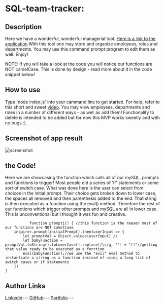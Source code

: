# SQL-team-tracker:

## Description

Here we have a wonderful, wonderful managerial tool. [Here is a link to the application](https://thedomconrad.github.io/employee-sum/)
With this tool one may store and organize employees, roles and departments. You may use this command prompt program to edit them as well. Enjoy! 

NOTE: If you will take a look at the code you will notice our functions are NOT camelCase. This is done by design - read more about it in the code snippet below!

## How to use

Type 'node index.js' into your cammand line to get started. For help, refer to this short and sweet [video](https://youtu.be/rEool94YysA). You may view employees, departments and roles in a number of different ways - as well as add them! Functionality to delete is intended to be added but for now this MVP works sweetly and with no bugs :).

## Screenshot of app result

![screenshot](https://media.discordapp.net/attachments/408481106040717322/1037238644085379113/unknown.png)

## the Code!
Here we are showcasing the function which calls all of our mySQL, prompts and functions to trigger! Most people did a series of 'if' statements or some sort of switch case. What was done here is the user can select from choices in the initial prompt. Their choice gets broken down to lower case, the spaces all removed and then parenthesis added to the end. That string is then executed as a function using the eval() method. Therefore the rest of our functions which trigger other prompts and mySQL are all in lower case. This is unconventional but i thought it was fun and creative. 


```
           function prompt1() { //this function is the reason most of our functions are NOT camelCase
    inquirer.prompt(initialPrompt).then(userInput => {
        let promptVal = Object.values(userInput) //
        let babyFunction = promptVal.toString().toLowerCase().replace(/\s/g, '') + "()"//getting that value ready to be executed as a function
        eval(babyFunction);//we use the "evil" eval method to instantiate a string as a function instead of using a long list of switch cases or if statements
    })
}
```

## Author Links
[Linkedin](https://www.linkedin.com/in/dominic-conradson-76638b172/)---
[GitHub](https://github.com/theDomConrad/)---
[Portfolio](https://thedomconrad.github.io/Dominic-Conradson-Portfolio/)---
